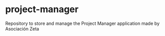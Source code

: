 # project-manager
Repository to store and manage the Project Manager application made by Asociación Zeta
